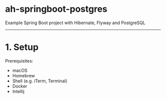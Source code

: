 # ah-springboot-postgres
Example Spring Boot project with Hibernate, Flyway and PostgreSQL

---
# 1. Setup
Prerequisites:
- macOS
- Homebrew
- Shell (e.g. iTerm, Terminal)
- Docker
- Intellij

